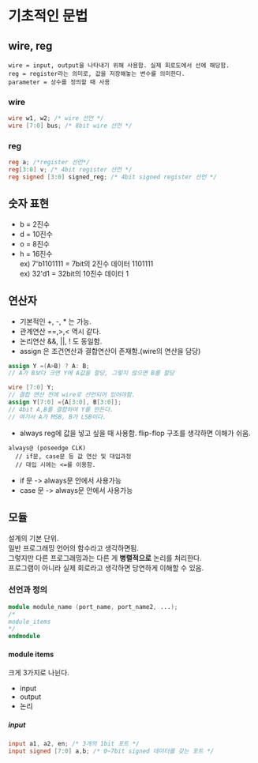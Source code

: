 # 기초적인 문법

## wire, reg

`wire = input, output을 나타내기 위해 사용함. 실제 회로도에서 선에 해당함.` <br>
`reg = register라는 의미로, 값을 저장해놓는 변수를 의미한다.`<br>
`parameter = 상수를 정의할 때 사용`

### wire
```verilog
wire w1, w2; /* wire 선언 */
wire [7:0] bus; /* 8bit wire 선언 */
```

### reg 
```verilog
reg a; /*register 선언*/
reg[3:0] v; /* 4bit register 선언 */
reg signed [3:0] signed_reg; /* 4bit signed register 선언 */
```

## 숫자 표현

  - b = 2진수
  - d = 10진수
  - o = 8진수
  - h = 16진수 <br>
  ex) 7'b1101111 = 7bit의 2진수 데이터 1101111 <br>
  ex) 32'd1 = 32bit의 10진수 데이터 1



## 연산자

  - 기본적인 +, -, * 는 가능.
  - 관계연산 ==,>,<  역시 같다.
  - 논리연산 &&, ||, ! 도 동일함.
  - assign 은 조건연산과 결합연산이 존재함.(wire의 연산을 담당)
  ```verilog
  assign Y =(A>B) ? A: B;
  // A가 B보다 크면 Y에 A값을 할당, 그렇지 않으면 B를 할당
  ```
  ```verilog
  wire [7:0] Y; 
  // 결합 연산 전에 wire로 선언되어 있어야함.
  assign Y[7:0] ={A[3:0], B[3:0]};
  // 4bit A,B를 결합하여 Y를 만든다.
  // 여기서 A가 MSB, B가 LSB이다.
  ```
  - always reg에 값을 넣고 싶을 때 사용함. flip-flop 구조를 생각하면 이해가 쉬움.
  ```verilogy
  always@ (poseedge CLK)
    // if문, case문 등 값 연산 및 대입과정
    // 대입 시에는 <=를 이용함.
  ```
  
  - if 문 -> always문 안에서 사용가능
  - case 문 -> always문 안에서 사용가능


## 모듈
설계의 기본 단위. <br>
일반 프로그래밍 언어의 함수라고 생각하면됨.<br>
그렇지만 다른 프로그래밍과는 다른 게 <strong>병렬적으로</strong> 논리를 처리한다. <br>
프로그램이 아니라 실제 회로라고 생각하면 당연하게 이해할 수 있음.

### 선언과 정의

```verilog
module module_name (port_name, port_name2, ...);
/*
module_items
*/
endmodule
```

#### module items

크게 3가지로 나뉜다.
- input 
- output
- 논리

##### input 

```verilog
input a1, a2, en; /* 3개의 1bit 포트 */
input signed [7:0] a,b; /* 0~7bit signed 데이터를 갖는 포트 */
```


